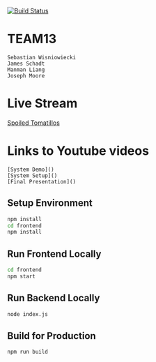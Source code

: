 [![Build Status](https://travis-ci.org/liangmanman/Spoiled_Tomatillos_back_server.svg?branch=master)](https://travis-ci.org/liangmanman/Spoiled_Tomatillos_back_server)

# TEAM13
```
Sebastian Wisniowiecki
James Schadt
Manman Liang
Joseph Moore
```

# Live Stream
[Spoiled Tomatillos](https://spoiled-tomatillos-back-server.herokuapp.com/#/)

# Links to Youtube videos
```
[System Demo]()
[System Setup]()
[Final Presentation]()
```

##  Setup Environment

```sh
npm install
cd frontend
npm install
```

## Run Frontend Locally
```sh
cd frontend
npm start
```

## Run Backend Locally
```sh
node index.js
```

## Build for Production
```sh
npm run build
```
